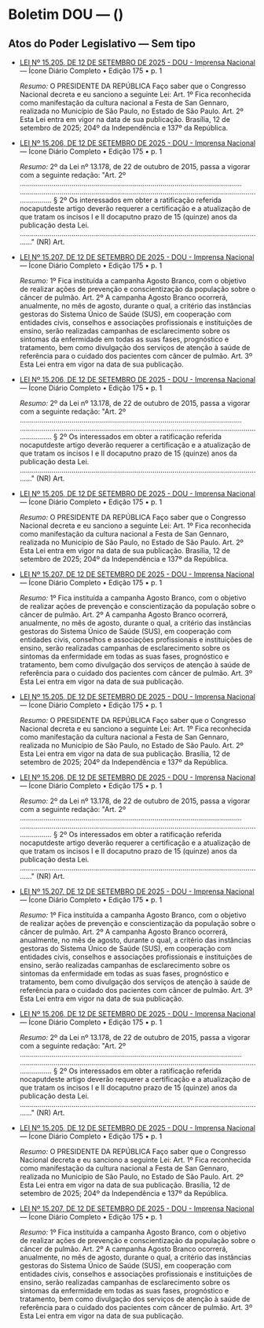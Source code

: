 # Boletim DOU —  ()

## Atos do Poder Legislativo — Sem tipo

- [LEI Nº 15.205, DE 12 DE SETEMBRO DE 2025 - DOU - Imprensa Nacional](https://www.in.gov.br/web/dou/-/lei-n-15.205-de-12-de-setembro-de-2025-655713165) — Ícone Diário Completo • Edição 175 • p. 1
  
  _Resumo:_ O PRESIDENTE DA REPÚBLICA Faço saber que o Congresso Nacional decreta e eu sanciono a seguinte Lei: Art. 1º Fica reconhecida como manifestação da cultura nacional a Festa de San Gennaro, realizada no Município de São Paulo, no Estado de São Paulo. Art. 2º Esta Lei entra em vigor na data de sua publicação. Brasília, 12 de setembro de 2025; 204º da Independência e 137º da República.

- [LEI Nº 15.206, DE 12 DE SETEMBRO DE 2025 - DOU - Imprensa Nacional](https://www.in.gov.br/web/dou/-/lei-n-15.206-de-12-de-setembro-de-2025-655720175) — Ícone Diário Completo • Edição 175 • p. 1
  
  _Resumo:_ 2º da Lei nº 13.178, de 22 de outubro de 2015, passa a vigorar com a seguinte redação: "Art. 2º ................................................................................................................ ....................................................................................................................................... § 2º Os interessados em obter a ratificação referida nocaputdeste artigo deverão requerer a certificação e a atualização de que tratam os incisos I e II docaputno prazo de 15 (quinze) anos da publicação desta Lei. ............................................................................................................................." (NR) Art.

- [LEI Nº 15.207, DE 12 DE SETEMBRO DE 2025 - DOU - Imprensa Nacional](https://www.in.gov.br/web/dou/-/lei-n-15.207-de-12-de-setembro-de-2025-655720973) — Ícone Diário Completo • Edição 175 • p. 1
  
  _Resumo:_ 1º Fica instituída a campanha Agosto Branco, com o objetivo de realizar ações de prevenção e conscientização da população sobre o câncer de pulmão. Art. 2º A campanha Agosto Branco ocorrerá, anualmente, no mês de agosto, durante o qual, a critério das instâncias gestoras do Sistema Único de Saúde (SUS), em cooperação com entidades civis, conselhos e associações profissionais e instituições de ensino, serão realizadas campanhas de esclarecimento sobre os sintomas da enfermidade em todas as suas fases, prognóstico e tratamento, bem como divulgação dos serviços de atenção à saúde de referência para o cuidado dos pacientes com câncer de pulmão. Art. 3º Esta Lei entra em vigor na data de sua publicação.

- [LEI Nº 15.206, DE 12 DE SETEMBRO DE 2025 - DOU - Imprensa Nacional](https://www.in.gov.br/web/dou/-/lei-n-15.206-de-12-de-setembro-de-2025-655720175) — Ícone Diário Completo • Edição 175 • p. 1
  
  _Resumo:_ 2º da Lei nº 13.178, de 22 de outubro de 2015, passa a vigorar com a seguinte redação: "Art. 2º ................................................................................................................ ....................................................................................................................................... § 2º Os interessados em obter a ratificação referida nocaputdeste artigo deverão requerer a certificação e a atualização de que tratam os incisos I e II docaputno prazo de 15 (quinze) anos da publicação desta Lei. ............................................................................................................................." (NR) Art.

- [LEI Nº 15.205, DE 12 DE SETEMBRO DE 2025 - DOU - Imprensa Nacional](https://www.in.gov.br/web/dou/-/lei-n-15.205-de-12-de-setembro-de-2025-655713165) — Ícone Diário Completo • Edição 175 • p. 1
  
  _Resumo:_ O PRESIDENTE DA REPÚBLICA Faço saber que o Congresso Nacional decreta e eu sanciono a seguinte Lei: Art. 1º Fica reconhecida como manifestação da cultura nacional a Festa de San Gennaro, realizada no Município de São Paulo, no Estado de São Paulo. Art. 2º Esta Lei entra em vigor na data de sua publicação. Brasília, 12 de setembro de 2025; 204º da Independência e 137º da República.

- [LEI Nº 15.207, DE 12 DE SETEMBRO DE 2025 - DOU - Imprensa Nacional](https://www.in.gov.br/web/dou/-/lei-n-15.207-de-12-de-setembro-de-2025-655720973) — Ícone Diário Completo • Edição 175 • p. 1
  
  _Resumo:_ 1º Fica instituída a campanha Agosto Branco, com o objetivo de realizar ações de prevenção e conscientização da população sobre o câncer de pulmão. Art. 2º A campanha Agosto Branco ocorrerá, anualmente, no mês de agosto, durante o qual, a critério das instâncias gestoras do Sistema Único de Saúde (SUS), em cooperação com entidades civis, conselhos e associações profissionais e instituições de ensino, serão realizadas campanhas de esclarecimento sobre os sintomas da enfermidade em todas as suas fases, prognóstico e tratamento, bem como divulgação dos serviços de atenção à saúde de referência para o cuidado dos pacientes com câncer de pulmão. Art. 3º Esta Lei entra em vigor na data de sua publicação.

- [LEI Nº 15.205, DE 12 DE SETEMBRO DE 2025 - DOU - Imprensa Nacional](https://www.in.gov.br/web/dou/-/lei-n-15.205-de-12-de-setembro-de-2025-655713165) — Ícone Diário Completo • Edição 175 • p. 1
  
  _Resumo:_ O PRESIDENTE DA REPÚBLICA Faço saber que o Congresso Nacional decreta e eu sanciono a seguinte Lei: Art. 1º Fica reconhecida como manifestação da cultura nacional a Festa de San Gennaro, realizada no Município de São Paulo, no Estado de São Paulo. Art. 2º Esta Lei entra em vigor na data de sua publicação. Brasília, 12 de setembro de 2025; 204º da Independência e 137º da República.

- [LEI Nº 15.206, DE 12 DE SETEMBRO DE 2025 - DOU - Imprensa Nacional](https://www.in.gov.br/web/dou/-/lei-n-15.206-de-12-de-setembro-de-2025-655720175) — Ícone Diário Completo • Edição 175 • p. 1
  
  _Resumo:_ 2º da Lei nº 13.178, de 22 de outubro de 2015, passa a vigorar com a seguinte redação: "Art. 2º ................................................................................................................ ....................................................................................................................................... § 2º Os interessados em obter a ratificação referida nocaputdeste artigo deverão requerer a certificação e a atualização de que tratam os incisos I e II docaputno prazo de 15 (quinze) anos da publicação desta Lei. ............................................................................................................................." (NR) Art.

- [LEI Nº 15.207, DE 12 DE SETEMBRO DE 2025 - DOU - Imprensa Nacional](https://www.in.gov.br/web/dou/-/lei-n-15.207-de-12-de-setembro-de-2025-655720973) — Ícone Diário Completo • Edição 175 • p. 1
  
  _Resumo:_ 1º Fica instituída a campanha Agosto Branco, com o objetivo de realizar ações de prevenção e conscientização da população sobre o câncer de pulmão. Art. 2º A campanha Agosto Branco ocorrerá, anualmente, no mês de agosto, durante o qual, a critério das instâncias gestoras do Sistema Único de Saúde (SUS), em cooperação com entidades civis, conselhos e associações profissionais e instituições de ensino, serão realizadas campanhas de esclarecimento sobre os sintomas da enfermidade em todas as suas fases, prognóstico e tratamento, bem como divulgação dos serviços de atenção à saúde de referência para o cuidado dos pacientes com câncer de pulmão. Art. 3º Esta Lei entra em vigor na data de sua publicação.

- [LEI Nº 15.206, DE 12 DE SETEMBRO DE 2025 - DOU - Imprensa Nacional](https://www.in.gov.br/web/dou/-/lei-n-15.206-de-12-de-setembro-de-2025-655720175) — Ícone Diário Completo • Edição 175 • p. 1
  
  _Resumo:_ 2º da Lei nº 13.178, de 22 de outubro de 2015, passa a vigorar com a seguinte redação: "Art. 2º ................................................................................................................ ....................................................................................................................................... § 2º Os interessados em obter a ratificação referida nocaputdeste artigo deverão requerer a certificação e a atualização de que tratam os incisos I e II docaputno prazo de 15 (quinze) anos da publicação desta Lei. ............................................................................................................................." (NR) Art.

- [LEI Nº 15.205, DE 12 DE SETEMBRO DE 2025 - DOU - Imprensa Nacional](https://www.in.gov.br/web/dou/-/lei-n-15.205-de-12-de-setembro-de-2025-655713165) — Ícone Diário Completo • Edição 175 • p. 1
  
  _Resumo:_ O PRESIDENTE DA REPÚBLICA Faço saber que o Congresso Nacional decreta e eu sanciono a seguinte Lei: Art. 1º Fica reconhecida como manifestação da cultura nacional a Festa de San Gennaro, realizada no Município de São Paulo, no Estado de São Paulo. Art. 2º Esta Lei entra em vigor na data de sua publicação. Brasília, 12 de setembro de 2025; 204º da Independência e 137º da República.

- [LEI Nº 15.207, DE 12 DE SETEMBRO DE 2025 - DOU - Imprensa Nacional](https://www.in.gov.br/web/dou/-/lei-n-15.207-de-12-de-setembro-de-2025-655720973) — Ícone Diário Completo • Edição 175 • p. 1
  
  _Resumo:_ 1º Fica instituída a campanha Agosto Branco, com o objetivo de realizar ações de prevenção e conscientização da população sobre o câncer de pulmão. Art. 2º A campanha Agosto Branco ocorrerá, anualmente, no mês de agosto, durante o qual, a critério das instâncias gestoras do Sistema Único de Saúde (SUS), em cooperação com entidades civis, conselhos e associações profissionais e instituições de ensino, serão realizadas campanhas de esclarecimento sobre os sintomas da enfermidade em todas as suas fases, prognóstico e tratamento, bem como divulgação dos serviços de atenção à saúde de referência para o cuidado dos pacientes com câncer de pulmão. Art. 3º Esta Lei entra em vigor na data de sua publicação.
